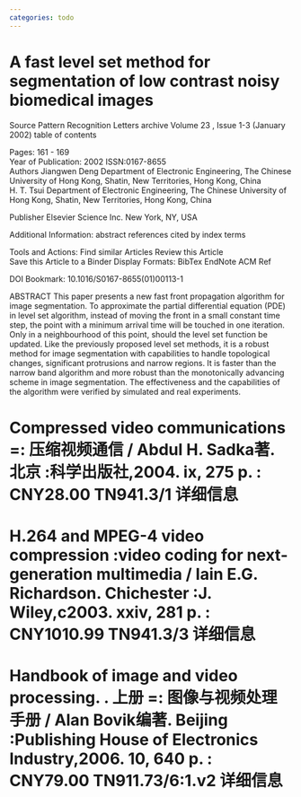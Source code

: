 ```yaml
---
categories: todo
---
```

# A fast level set method for segmentation of low contrast noisy biomedical images 

Source  Pattern Recognition Letters archive
Volume 23 ,  Issue 1-3  (January 2002) table of contents

Pages: 161 - 169   
Year of Publication: 2002 
ISSN:0167-8655  
Authors  Jiangwen Deng   Department of Electronic Engineering, The Chinese University of Hong Kong, Shatin, New Territories, Hong Kong, China  
H. T. Tsui   Department of Electronic Engineering, The Chinese University of Hong Kong, Shatin, New Territories, Hong Kong, China  

Publisher Elsevier Science Inc.   New York, NY, USA  

 


Additional Information: abstract   references   cited by   index terms   

 

Tools and Actions: Find similar Articles   Review this Article   
Save this Article to a Binder    Display Formats: BibTex  EndNote ACM Ref     

DOI Bookmark: 10.1016/S0167-8655(01)00113-1  

 

 



ABSTRACT 
This paper presents a new fast front propagation algorithm for image segmentation. To approximate the partial differential equation (PDE) in level set algorithm, instead of moving the front in a small constant time step, the point with a minimum arrival time will be touched in one iteration. Only in a neighbourhood of this point, should the level set function be updated. Like the previously proposed level set methods, it is a robust method for image segmentation with capabilities to handle topological changes, significant protrusions and narrow regions. It is faster than the narrow band algorithm and more robust than the monotonically advancing scheme in image segmentation. The effectiveness and the capabilities of the algorithm were verified by simulated and real experiments. 



# Compressed video communications =: 压缩视频通信 / Abdul H. Sadka著. 北京 :科学出版社,2004. ix, 275 p. : CNY28.00 TN941.3/1 详细信息 

# H.264 and MPEG-4 video compression :video coding for next-generation multimedia / Iain E.G. Richardson. Chichester :J. Wiley,c2003. xxiv, 281 p. : CNY1010.99 TN941.3/3 详细信息 

# Handbook of image and video processing. . 上册 =: 图像与视频处理手册 / Alan Bovik编著. Beijing :Publishing House of Electronics Industry,2006. 10, 640 p. : CNY79.00 TN911.73/6:1.v2 详细信息 
